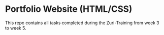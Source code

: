 # Portfolio Website (HTML/CSS)

This repo contains all tasks completed during the Zuri-Training from week 3 to week 5.